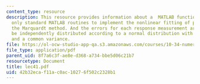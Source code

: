 ```yaml
---
content_type: resource
description: This resource provides information about a  MATLAB function that uses
  only standard MATLAB routines to implement the nonlinear fitting of parameters using
  the Marquardt method. And the errors for each response measurement are assumed to
  be independently distributed according to a normal distribution with a mean of zero
  and a common variance.
file: https://ol-ocw-studio-app-qa.s3.amazonaws.com/courses/10-34-numerical-methods-applied-to-chemical-engineering-fall-2005/42b32ecaf11ac0ac10276f502c2328b1_lec41.pdf
file_type: application/pdf
parent_uid: 8f7a6c3f-ae8e-d368-a734-bbe5d06c21b7
resourcetype: Document
title: lec41.pdf
uid: 42b32eca-f11a-c0ac-1027-6f502c2328b1
---
```

